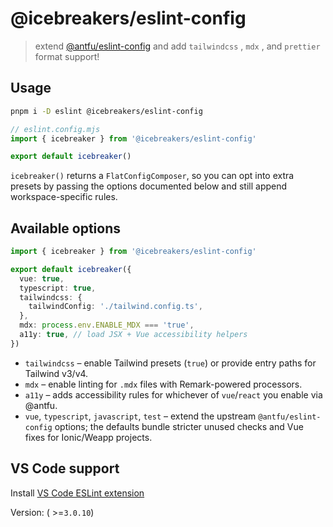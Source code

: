 # @icebreakers/eslint-config

> extend [@antfu/eslint-config](https://www.npmjs.com/package/@antfu/eslint-config) and add `tailwindcss` , `mdx` , and `prettier` format support!

## Usage

```bash
pnpm i -D eslint @icebreakers/eslint-config
```

```ts
// eslint.config.mjs
import { icebreaker } from '@icebreakers/eslint-config'

export default icebreaker()
```

`icebreaker()` returns a `FlatConfigComposer`, so you can opt into extra presets by passing the options documented below and still append workspace-specific rules.

## Available options

```ts
import { icebreaker } from '@icebreakers/eslint-config'

export default icebreaker({
  vue: true,
  typescript: true,
  tailwindcss: {
    tailwindConfig: './tailwind.config.ts',
  },
  mdx: process.env.ENABLE_MDX === 'true',
  a11y: true, // load JSX + Vue accessibility helpers
})
```

- `tailwindcss` – enable Tailwind presets (`true`) or provide entry paths for Tailwind v3/v4.
- `mdx` – enable linting for `.mdx` files with Remark-powered processors.
- `a11y` – adds accessibility rules for whichever of `vue`/`react` you enable via @antfu.
- `vue`, `typescript`, `javascript`, `test` – extend the upstream `@antfu/eslint-config` options; the defaults bundle stricter unused checks and Vue fixes for Ionic/Weapp projects.

## VS Code support

Install [VS Code ESLint extension](https://marketplace.visualstudio.com/items?itemName=dbaeumer.vscode-eslint)

Version: ( >=`3.0.10`)
